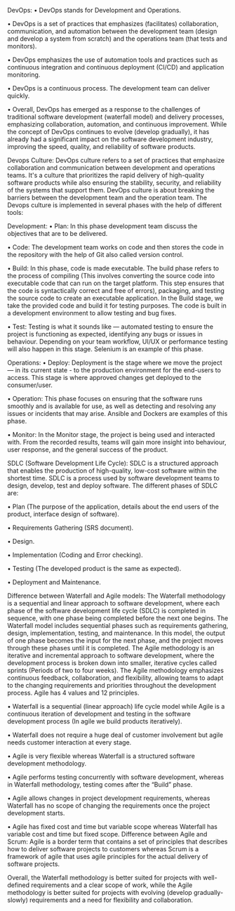 DevOps:
• DevOps stands for Development and Operations.

• DevOps is a set of practices that emphasizes (facilitates) collaboration, communication, and automation between the development team (design and develop a system from scratch) and the operations team (that tests and monitors).

• DevOps emphasizes the use of automation tools and practices such as continuous integration and continuous deployment (CI/CD) and application monitoring.

• DevOps is a continuous process. The development team can deliver quickly.

• Overall, DevOps has emerged as a response to the challenges of traditional software development (waterfall model) and delivery processes, emphasizing collaboration, automation, and continuous improvement. While the concept of DevOps continues to evolve (develop gradually), it has already had a significant impact on the software development industry, improving the speed, quality, and reliability of software products.

Devops Culture:
DevOps culture refers to a set of practices that emphasize collaboration and communication between development and operations teams. It's a culture that prioritizes the rapid delivery of high-quality software products while also ensuring the stability, security, and reliability of the systems that support them. DevOps culture is about breaking the barriers between the development team and the operation team. The Devops culture is implemented in several phases with the help of different tools:

Development:
• Plan: In this phase development team discuss the objectives that are to be delivered.

• Code: The development team works on code and then stores the code in the repository with the help of Git also called version control.

• Build: In this phase, code is made executable. The build phase refers to the process of compiling (This involves converting the source code into executable code that can run on the target platform. This step ensures that the code is syntactically correct and free of errors), packaging, and testing the source code to create an executable application. In the Build stage, we take the provided code and build it for testing purposes. The code is built in a development environment to allow testing and bug fixes.

• Test: Testing is what it sounds like — automated testing to ensure the project is functioning as expected, identifying any bugs or issues in behaviour. Depending on your team workflow, UI/UX or performance testing will also happen in this stage. Selenium is an example of this phase.

Operations:
• Deploy: Deployment is the stage where we move the project — in its current state - to the production environment for the end-users to access. This stage is where approved changes get deployed to the consumer/user.

• Operation: This phase focuses on ensuring that the software runs smoothly and is available for use, as well as detecting and resolving any issues or incidents that may arise. Ansible and Dockers are examples of this phase.

• Monitor: In the Monitor stage, the project is being used and interacted with. From the recorded results, teams will gain more insight into behaviour, user response, and the general success of the product.

SDLC (Software Development Life Cycle):
SDLC is a structured approach that enables the production of high-quality, low-cost software within the shortest time. SDLC is a process used by software development teams to design, develop, test and deploy software. The different phases of SDLC are:

• Plan (The purpose of the application, details about the end users of the product, interface design of software).

• Requirements Gathering (SRS document).

• Design.

• Implementation (Coding and Error checking).

• Testing (The developed product is the same as expected).

• Deployment and Maintenance.

Difference between Waterfall and Agile models:
The Waterfall methodology is a sequential and linear approach to software development, where each phase of the software development life cycle (SDLC) is completed in sequence, with one phase being completed before the next one begins. The Waterfall model includes sequential phases such as requirements gathering, design, implementation, testing, and maintenance. In this model, the output of one phase becomes the input for the next phase, and the project moves through these phases until it is completed. The Agile methodology is an iterative and incremental approach to software development, where the development process is broken down into smaller, iterative cycles called sprints (Periods of two to four weeks). The Agile methodology emphasizes continuous feedback, collaboration, and flexibility, allowing teams to adapt to the changing requirements and priorities throughout the development process. Agile has 4 values and 12 principles.

• Waterfall is a sequential (linear approach) life cycle model while Agile is a continuous iteration of development and testing in the software development process (In agile we build products iteratively).

• Waterfall does not require a huge deal of customer involvement but agile needs customer interaction at every stage.

• Agile is very flexible whereas Waterfall is a structured software development methodology.

• Agile performs testing concurrently with software development, whereas in Waterfall methodology, testing comes after the “Build” phase.

• Agile allows changes in project development requirements, whereas Waterfall has no scope of changing the requirements once the project development starts.

• Agile has fixed cost and time but variable scope whereas Waterfall has variable cost and time but fixed scope. Difference between Agile and Scrum: Agile is a border term that contains a set of principles that describes how to deliver software projects to customers whereas Scrum is a framework of agile that uses agile principles for the actual delivery of software projects.

Overall, the Waterfall methodology is better suited for projects with well-defined requirements and a clear scope of work, while the Agile methodology is better suited for projects with evolving (develop gradually-slowly) requirements and a need for flexibility and collaboration.




